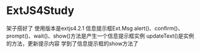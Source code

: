 # ExtJS4Study
架子搭好了
   使用版本是extjs4.2.1
信息提示框Ext.Msg
alert()、confirm()、prompt()、wait()、show()方法是产生一个信息提示框实例
updateText()是实例的方法，更新提示内容
  学到了信息提示框的show方法了
